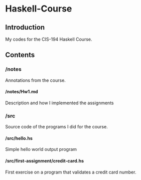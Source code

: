 # Haskell-Course

## Introduction

My codes for the CIS-194 Haskell Course. 

## Contents
### /notes
Annotations from the course.

#### /notes/Hw1.md
Description and how I implemented the assignments

### /src
Source code of the programs I did for the course.

#### /src/hello.hs
Simple hello world output program

#### /src/first-assignment/credit-card.hs
First exercise on a program that validates a credit card number.
